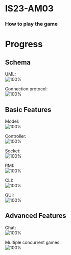 # IS23-AM03

### How to play the game

# Progress
## Schema
UML:<br />
![100%](https://progress-bar.dev/100)

Connection protocol:<br />
![100%](https://progress-bar.dev/100)

## Basic Features
Model:<br />
![100%](https://progress-bar.dev/100)

Controller:<br />
![100%](https://progress-bar.dev/100)

Socket:<br />
![100%](https://progress-bar.dev/100)

RMI:<br />
![100%](https://progress-bar.dev/100)

CLI:<br />
![100%](https://progress-bar.dev/100)

GUI:<br />
![100%](https://progress-bar.dev/100)

## Advanced Features

Chat:<br />
![100%](https://progress-bar.dev/100)

Multiple concurrent games:<br />
![100%](https://progress-bar.dev/100)




